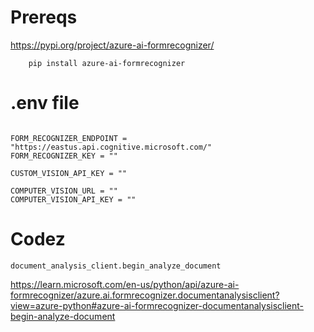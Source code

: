 


# Prereqs


https://pypi.org/project/azure-ai-formrecognizer/


```
    pip install azure-ai-formrecognizer
```

# .env file

```

FORM_RECOGNIZER_ENDPOINT = "https://eastus.api.cognitive.microsoft.com/"
FORM_RECOGNIZER_KEY = ""

CUSTOM_VISION_API_KEY = ""

COMPUTER_VISION_URL = ""
COMPUTER_VISION_API_KEY = ""

```



# Codez

```
document_analysis_client.begin_analyze_document

```

https://learn.microsoft.com/en-us/python/api/azure-ai-formrecognizer/azure.ai.formrecognizer.documentanalysisclient?view=azure-python#azure-ai-formrecognizer-documentanalysisclient-begin-analyze-document

```

```
